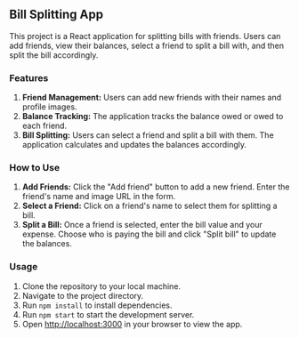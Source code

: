 ## Bill Splitting App

This project is a React application for splitting bills with friends. Users can add friends, view their balances, select a friend to split a bill with, and then split the bill accordingly.

### Features

1. **Friend Management:** Users can add new friends with their names and profile images.
2. **Balance Tracking:** The application tracks the balance owed or owed to each friend.
3. **Bill Splitting:** Users can select a friend and split a bill with them. The application calculates and updates the balances accordingly.

### How to Use

1. **Add Friends:** Click the "Add friend" button to add a new friend. Enter the friend's name and image URL in the form.
2. **Select a Friend:** Click on a friend's name to select them for splitting a bill.
3. **Split a Bill:** Once a friend is selected, enter the bill value and your expense. Choose who is paying the bill and click "Split bill" to update the balances.

### Usage

1. Clone the repository to your local machine.
2. Navigate to the project directory.
3. Run `npm install` to install dependencies.
4. Run `npm start` to start the development server.
5. Open [http://localhost:3000](http://localhost:3000) in your browser to view the app.
